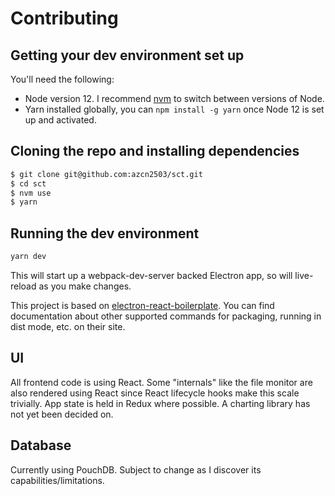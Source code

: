 # Contributing

## Getting your dev environment set up

You'll need the following:

- Node version 12. I recommend [nvm](https://github.com/nvm-sh/nvm) to switch between versions of Node.
- Yarn installed globally, you can `npm install -g yarn` once Node 12 is set up and activated.

## Cloning the repo and installing dependencies

```sh
$ git clone git@github.com:azcn2503/sct.git
$ cd sct
$ nvm use
$ yarn
```

## Running the dev environment

```sh
yarn dev
```

This will start up a webpack-dev-server backed Electron app, so will live-reload as you make changes.

This project is based on [electron-react-boilerplate](https://github.com/electron-react-boilerplate/electron-react-boilerplate). You can find documentation about other supported commands for packaging, running in dist mode, etc. on their site.

## UI

All frontend code is using React. Some "internals" like the file monitor are also rendered using React since React lifecycle hooks make this scale trivially. App state is held in Redux where possible. A charting library has not yet been decided on.

## Database

Currently using PouchDB. Subject to change as I discover its capabilities/limitations.
